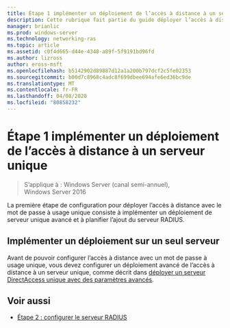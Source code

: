 ```yaml
---
title: Étape 1 implémenter un déploiement de l’accès à distance à un serveur unique
description: Cette rubrique fait partie du guide déployer l’accès à distance avec l’authentification par mot de passe à usage unique dans Windows Server 2016.
manager: brianlic
ms.prod: windows-server
ms.technology: networking-ras
ms.topic: article
ms.assetid: c0f4d665-d44e-4348-a89f-5f9191bd96fd
ms.author: lizross
author: eross-msft
ms.openlocfilehash: b5142902d89887d12a1a200b797dcf2c5fe02353
ms.sourcegitcommit: b00d7c8968c4adc8f699dbee694afe6ed36bc9de
ms.translationtype: MT
ms.contentlocale: fr-FR
ms.lasthandoff: 04/08/2020
ms.locfileid: "80858232"
---
```

# <a name="step-1-implement-a-single-server-remote-access-deployment"></a>Étape 1 implémenter un déploiement de l’accès à distance à un serveur unique

>S’applique à : Windows Server (canal semi-annuel), Windows Server 2016

La première étape de configuration pour déployer l’accès à distance avec le mot de passe à usage unique consiste à implémenter un déploiement de serveur unique avancé et à planifier l’ajout du serveur RADIUS.  
  
## <a name="implement-a-single-server-deployment"></a>Implémenter un déploiement sur un seul serveur  
Avant de pouvoir configurer l’accès à distance avec un mot de passe à usage unique, vous devez configurer un déploiement avancé de l’accès à distance à un serveur unique, comme décrit dans [déployer un serveur DirectAccess unique avec des paramètres avancés](https://technet.microsoft.com/windows-server-docs/networking/remote-access/directaccess/single-server-advanced/deploy-a-single-directaccess-server-with-advanced-settings).  
  
## <a name="see-also"></a><a name="BKMK_Links"></a>Voir aussi  
  
-   [Étape 2 : configurer le serveur RADIUS](Step-2-Configure-the-RADIUS-Server.md)  
  


